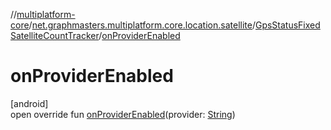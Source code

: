 //[multiplatform-core](../../../index.md)/[net.graphmasters.multiplatform.core.location.satellite](../index.md)/[GpsStatusFixedSatelliteCountTracker](index.md)/[onProviderEnabled](on-provider-enabled.md)

# onProviderEnabled

[android]\
open override fun [onProviderEnabled](on-provider-enabled.md)(provider: [String](https://kotlinlang.org/api/latest/jvm/stdlib/kotlin/-string/index.html))
